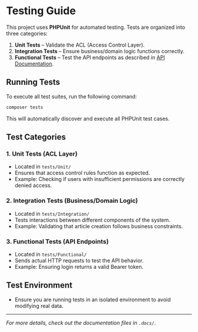 # Testing Guide

This project uses **PHPUnit** for automated testing. Tests are organized into three categories:

1. **Unit Tests** – Validate the ACL (Access Control Layer).
2. **Integration Tests** – Ensure business/domain logic functions correctly.
3. **Functional Tests** – Test the API endpoints as described in [API Documentation](api.md).

## Running Tests

To execute all test suites, run the following command:

```sh
composer tests
```

This will automatically discover and execute all PHPUnit test cases.

## Test Categories

### 1. Unit Tests (ACL Layer)
- Located in `tests/Unit/`
- Ensures that access control rules function as expected.
- Example: Checking if users with insufficient permissions are correctly denied access.

### 2. Integration Tests (Business/Domain Logic)
- Located in `tests/Integration/`
- Tests interactions between different components of the system.
- Example: Validating that article creation follows business constraints.

### 3. Functional Tests (API Endpoints)
- Located in `tests/Functional/`
- Sends actual HTTP requests to test the API behavior.
- Example: Ensuring login returns a valid Bearer token.

## Test Environment

- Ensure you are running tests in an isolated environment to avoid modifying real data.

---

_For more details, check out the documentation files in `.docs/`._
